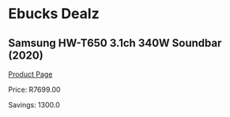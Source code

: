 
# Ebucks Dealz
## Samsung HW-T650 3.1ch 340W Soundbar (2020)
[Product Page](https://www.ebucks.com/web/shop/productSelected.do?prodId=1083309176&catId=1158502431)

Price: R7699.00

Savings: 1300.0


	